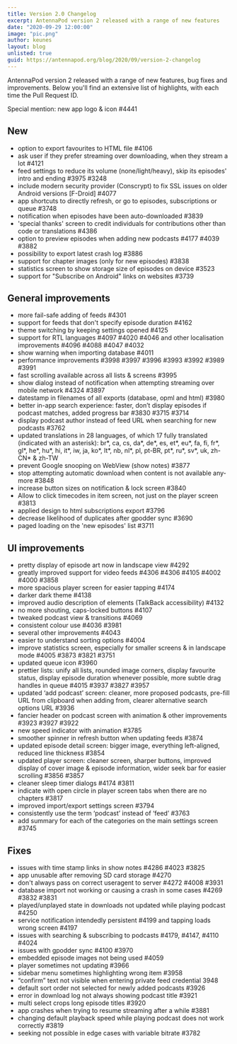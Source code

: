 ```yaml
---
title: Version 2.0 Changelog
excerpt: AntennaPod version 2 released with a range of new features
date: "2020-09-29 12:00:00"
image: "pic.png"
author: keunes
layout: blog
unlisted: true
guid: https://antennapod.org/blog/2020/09/version-2-changelog
---
```


AntennaPod version 2 released with a range of new features, bug fixes and improvements. Below you'll find an extensive list of highlights, with each time the Pull Request ID.

Special mention: new app logo & icon #4441

## New
* option to export favourites to HTML file #4106
* ask user if they prefer streaming over downloading, when they stream a lot #4121
* feed settings to reduce its volume (none/light/heavy), skip its episodes' intro and ending #3975 #3248
* include modern security provider (Conscrypt) to fix SSL issues on older Android versions [F-Droid] #4077
* app shortcuts to directly refresh, or go to episodes, subscriptions or queue #3748
* notification when episodes have been auto-downloaded #3839
* 'special thanks' screen to credit individuals for contributions other than code or translations #4386
* option to preview episodes when adding new podcasts #4177 #4039 #3882
* possibility to export latest crash log #3886
* support for chapter images (only for new episodes) #3838
* statistics screen to show storage size of episodes on device #3523
* support for "Subscribe on Android" links on websites #3739

## General improvements
* more fail-safe adding of feeds #4301
* support for feeds that don't specify episode duration #4162
* theme switching by keeping settings opened #4125
* support for RTL languages #4097 #4020 #4046 and other localisation improvements #4096 #4088 #4047 #4032
* show warning when importing database #4011
* performance improvements #3998 #3997 #3996 #3993 #3992 #3989 #3991
* fast scrolling available across all lists & screens #3995
* show dialog instead of notification when attempting streaming over mobile network #4324 #3897
* datestamp in filenames of all exports (database, opml and html) #3980
* better in-app search experience: faster, don’t display episodes if podcast matches, added progress bar #3830 #3715 #3714
* display podcast author instead of feed URL when searching for new podcasts #3762
* updated translations in 28 languages, of which 17 fully translated (indicated with an asterisk): br*, ca, cs, da*, de*, es, et*, eu*, fa, fi, fr*, gl*, he*, hu*, hi, it*, iw, ja, ko*, lt*, nb, nl*, pl, pt-BR, pt*, ru*, sv*, uk, zh-CN* & zh-TW
* prevent Google snooping on WebView (show notes) #3877
* stop attempting automatic download when content is not available any-more #3848
* increase button sizes on notification & lock screen #3840
* Allow to click timecodes in item screen, not just on the player screen #3813
* applied design to html subscriptions export #3796
* decrease likelihood of duplicates after gpodder sync #3690
* paged loading on the 'new episodes' list #3711

## UI improvements
* pretty display of episode art now in landscape view #4292
* greatly improved support for video feeds #4306 #4306 #4105 #4002 #4000 #3858
* more spacious player screen for easier tapping #4174
* darker dark theme #4138
* improved audio description of elements (TalkBack accessibility) #4132
* no more shouting, caps-locked buttons #4107
* tweaked podcast view & transitions #4069
* consistent colour use #4036 #3981
* several other improvements #4043
* easier to understand sorting options #4004
* improve statistics screen, especially for smaller screens & in landscape mode #4005 #3873 #3821 #3751
* updated queue icon #3960
* prettier lists: unify all lists, rounded image corners, display favourite status, display episode duration whenever possible, more subtle drag handles in queue #4015 #3937 #3827 #3957
* updated ‘add podcast’ screen: cleaner, more proposed podcasts, pre-fill URL from clipboard when adding from, clearer alternative search options URL #3936
* fancier header on podcast screen with animation & other improvements #3923 #3927 #3922
* new speed indicator with animation #3785
* smoother spinner in refresh button when updating feeds #3874
* updated episode detail screen: bigger image, everything left-aligned, reduced line thickness #3854
* updated player screen: cleaner screen, sharper buttons, improved display of cover image & episode information, wider seek bar for easier scrolling #3856 #3857
* cleaner sleep timer dialogs #4174 #3811
* indicate with open circle in player screen tabs when there are no chapters #3817
* improved import/export settings screen #3794
* consistently use the term ‘podcast’ instead of ‘feed’ #3763
* add summary for each of the categories on the main settings screen #3745

## Fixes
* issues with time stamp links in show notes #4286 #4023 #3825
* app unusable after removing SD card storage #4270
* don't always pass on correct useragent to server #4272 #4008 #3931
* database import not working or causing a crash in some cases #4269 #3832 #3831
* played/unplayed state in downloads not updated while playing podcast #4250
* service notification intendedly persistent #4199 and tapping loads wrong screen #4197
* issues with searching & subscribing to podcasts #4179, #4147, #4110 #4024
* issues with gpodder sync #4100 #3970
* embedded episode images not being used #4059
* player sometimes not updating #3966
* sidebar menu sometimes highlighting wrong item #3958
* “confirm” text not visible when entering private feed credential 3948
* default sort order not selected for newly added podcasts #3926
* error in download log not always showing podcast title #3921
* multi select crops long episode titles #3920
* app crashes when trying to resume streaming after a while #3881
* changing default playback speed while playing podcast does not work correctly #3819
* seeking not possible in edge cases with variable bitrate #3782
